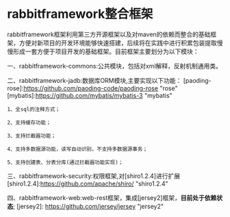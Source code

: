 # rabbitframework整合框架
rabbitframework框架利用第三方开源框架以及对maven的依赖而整合的基础框架，方便对新项目的开发环境能够快速搭建，后续将在实践中进行积累包装提取慢慢形成一套方便于项目开发的基础框架。目前框架主要划分为以下模块：

一、rabbitframework-commons:公共模块，包括对xml解释，反射机制通用类。

二、rabbitframework-jadb:数据库ORM模块,主要实现以下功能：
[paoding-rose]:https://github.com/paoding-code/paoding-rose "rose"
[mybatis]:https://github.com/mybatis/mybatis-3 "mybatis"

	1、全sql的注释方式；
	
	2、支持缓存功能；
	
	3、支持拦截器功能；
	
	4、支持多数据源功能，读写自动识别，不支持多数据源事务；
	
	5、支持创建表、分表分库(通过拦截器功能实现)；

三、rabbitframework-security:权限框架,对[shiro1.2.4]进行扩展
[shiro1.2.4]:https://github.com/apache/shiro/ "shiro1.2.4"

四、rabbitframework-web:web-rest框架，集成[jersey2]框架，**目前处于依赖状态**;
[jersey2]: https://github.com/jersey/jersey "jersey2"